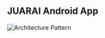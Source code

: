 ## JUARAI Android App

![Architecture Pattern](https://developer.android.com/topic/libraries/architecture/images/final-architecture.png)